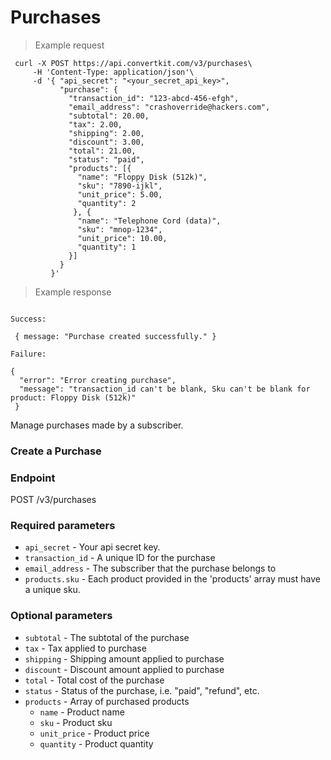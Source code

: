 Purchases
=========================

> Example request

```shell
 curl -X POST https://api.convertkit.com/v3/purchases\
     -H 'Content-Type: application/json'\
     -d '{ "api_secret": "<your_secret_api_key>",
           "purchase": {
             "transaction_id": "123-abcd-456-efgh",
             "email_address": "crashoverride@hackers.com",
             "subtotal": 20.00,
             "tax": 2.00,
             "shipping": 2.00,
             "discount": 3.00,
             "total": 21.00,
             "status": "paid",
             "products": [{
               "name": "Floppy Disk (512k)",
               "sku": "7890-ijkl",
               "unit_price": 5.00,
               "quantity": 2
              }, {
               "name": "Telephone Cord (data)",
               "sku": "mnop-1234",
               "unit_price": 10.00,
               "quantity": 1
             }]
           }
         }'
```
> Example response

```shell

Success:

 { message: "Purchase created successfully." }

Failure:

{
  "error": "Error creating purchase",
  "message": "transaction_id can't be blank, Sku can't be blank for product: Floppy Disk (512k)"
 }
```

Manage purchases made by a subscriber.

### Create a Purchase

### Endpoint

 POST /v3/purchases

### Required parameters

-   `api_secret` - Your api secret key.
-   `transaction_id` - A unique ID for the purchase
-   `email_address` - The subscriber that the purchase belongs to
-   `products.sku` - Each product provided in the 'products' array must have a unique sku.

### Optional parameters

-   `subtotal` - The subtotal of the purchase
-   `tax` - Tax applied to purchase
-   `shipping` - Shipping amount applied to purchase
-   `discount` - Discount amount applied to purchase
-   `total` - Total cost of the purchase
-   `status` - Status of the purchase, i.e. "paid", "refund", etc.
-   `products` - Array of purchased products
    -   `name` - Product name
    -   `sku` - Product sku
    -   `unit_price` - Product price
    -   `quantity` - Product quantity
